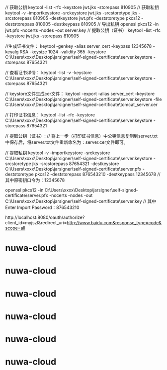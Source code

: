 // 获取公钥
keytool -list -rfc -keystore jwt.jks -storepass 810905
// 获取私钥
keytool -v -importkeystore -srckeystore jwt.jks -srcstoretype jks -srcstorepass 810905 -destkeystore jwt.pfx -deststoretype pkcs12 -deststorepass 810905 -destkeypass 810905
// 导出私钥
openssl pkcs12 -in jwt.pfx -nocerts -nodes -out server.key
// 提取公钥（证书）
keytool -list -rfc -keystore jwt.jks -storepass 810905

//生成证书文件：
keytool -genkey -alias server_cert -keypass 12345678 -keyalg RSA -keysize 1024 -validity 365
-keystore C:\Users\xxxx\Desktop\jarsigner\self-signed-certificate\server.keystore -storepass 87654321

// 查看证书详情：
keytool -list -v -keystore C:\Users\xxxx\Desktop\jarsigner\self-signed-certificate\server.keystore 
-storepass 87654321

// keystore文件生成cer文件：
keytool -export -alias server_cert 
-keystore C:\Users\xxxx\Desktop\jarsigner\self-signed-certificate\server.keystore
-file C:\Users\xxxx\Desktop\jarsigner\self-signed-certificate\tomcat_server.cer

// 打印证书信息：
keytool -list -rfc -keystore C:\Users\xxxx\Desktop\jarsigner\self-signed-certificate\server.keystore 
-storepass 87654321

// 提取公钥（证书）:
// 将上一步（打印证书信息）中公钥信息复制到server.txt中保存后，将server.txt文件重新命名为：server.cer文件即可。

// 提取私钥
keytool -v -importkeystore 
-srckeystore C:\Users\xxxx\Desktop\jarsigner\self-signed-certificate\server.keystore 
-srcstoretype jks -srcstorepass 87654321 
-destkeystore C:\Users\xxxx\Desktop\jarsigner\self-signed-certificate\server.pfx 
-deststoretype pkcs12 -deststorepass 876543210 -destkeypass 12345678
// 其中原密钥口令为：12345678
	
openssl pkcs12 -in C:\Users\xxxx\Desktop\jarsigner\self-signed-certificate\server.pfx -nocerts -nodes 
-out C:\Users\xxxx\Desktop\jarsigner\self-signed-certificate\server.key
// 其中Enter Import Password：876543210


http://localhost:8080/oauth/authorize?client_id=myjszl&redirect_uri=http://www.baidu.com&response_type=code&scope=all

# nuwa-cloud
# nuwa-cloud
# nuwa-cloud
# nuwa-cloud
# nuwa-cloud
# nuwa-cloud
